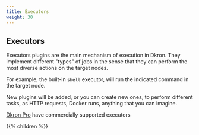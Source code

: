 ```yaml
---
title: Executors
weight: 30
---
```


## Executors

Executors plugins are the main mechanism of execution in Dkron. They implement different "types" of jobs in the sense that they can perform the most diverse actions on the target nodes.

For example, the built-in `shell` executor, will run the indicated command in the target node.

New plugins will be added, or you can create new ones, to perform different tasks, as HTTP requests, Docker runs, anything that you can imagine.

[Dkron Pro](/pro/) have commercially supported executors

{{% children  %}}

